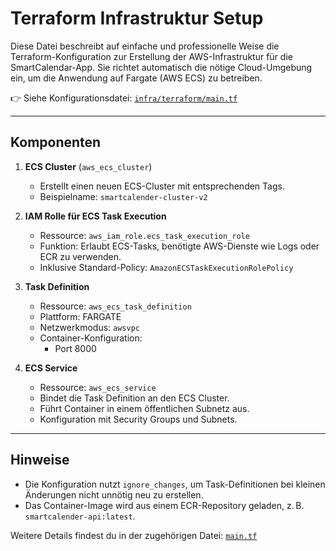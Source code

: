 # Terraform Infrastruktur Setup

Diese Datei beschreibt auf einfache und professionelle Weise die Terraform-Konfiguration zur Erstellung der AWS-Infrastruktur für die SmartCalendar-App. Sie richtet automatisch die nötige Cloud-Umgebung ein, um die Anwendung auf Fargate (AWS ECS) zu betreiben.

👉 Siehe Konfigurationsdatei: [`infra/terraform/main.tf`](../infra/terraform/main.tf)

---

## Komponenten

1. **ECS Cluster** (`aws_ecs_cluster`)
   - Erstellt einen neuen ECS-Cluster mit entsprechenden Tags.
   - Beispielname: `smartcalender-cluster-v2`

2. **IAM Rolle für ECS Task Execution**
   - Ressource: `aws_iam_role.ecs_task_execution_role`
   - Funktion: Erlaubt ECS-Tasks, benötigte AWS-Dienste wie Logs oder ECR zu verwenden.
   - Inklusive Standard-Policy: `AmazonECSTaskExecutionRolePolicy`

3. **Task Definition**
   - Ressource: `aws_ecs_task_definition`
   - Plattform: FARGATE
   - Netzwerkmodus: `awsvpc`
   - Container-Konfiguration:
     - Port 8000

4. **ECS Service**
   - Ressource: `aws_ecs_service`
   - Bindet die Task Definition an den ECS Cluster.
   - Führt Container in einem öffentlichen Subnetz aus.
   - Konfiguration mit Security Groups und Subnets.

---

## Hinweise

- Die Konfiguration nutzt `ignore_changes`, um Task-Definitionen bei kleinen Änderungen nicht unnötig neu zu erstellen.
- Das Container-Image wird aus einem ECR-Repository geladen, z. B. `smartcalender-api:latest`.

Weitere Details findest du in der zugehörigen Datei: [`main.tf`](../infra/terraform/main.tf)
